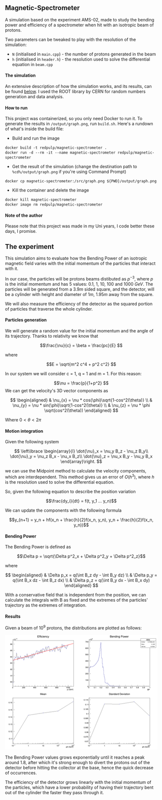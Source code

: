## Magnetic-Spectrometer

A simulation based on the experiment AMS-02, made to study the bending power and efficiency of a spectrometer when hit with an isotropic beam of protons.

Two parameters can be tweaked to play with the resolution of the simulation:

- `N` (initialised in `main.cpp`) - the number of protons generated in the beam
- `h` (initialised in `header.h`) - the resolution used to solve the differential equation in `beam.cpp`

#### The simulation

An extensive description of how the simulation works, and its results, can be found [below](#the-experiment). I used the ROOT library by CERN for random numbers generation and data analysis.

#### How to run

This project was containerized, so you only need Docker to run it. To generate the results in `/output/graph.png`, run `build.sh`. Here's a rundown of what's inside the build file:

- Build and run the image

```
docker build -t redpulp/magnetic-spectrometer .
docker run -d --rm -it --name magnetic-spectrometer redpulp/magnetic-spectrometer
```

- Get the result of the simulation (change the destination path to `%cd%/output/graph.png` if you're using Command Prompt)

```
docker cp magnetic-spectrometer:/src/graph.png ${PWD}/output/graph.png
```

- Kill the container and delete the image

```
docker kill magnetic-spectrometer
docker image rm redpulp/magnetic-spectrometer
```

#### Note of the author

Please note that this project was made in my Uni years, I code better these days, I promise.

## The experiment

This simulation aims to evaluate how the Bending Power of an isotropic magnetic field varies with the initial momentum of the particles that interact with it.

In our case, the particles will be protons beams distibuted as $p^{-3}$, where $p$ is the initial momentum and has 5 values: $0.1$, $1$, $10$, $100$ and $1000$ $GeV$. The particles will be generated from a $3.9m$ sided square, and the detector, will be a cylinder with height and diameter of $1m$, $1.95m$ away from the square.

We will also measure the efficiency of the detector as the squared portion of particles that traverse the whole cylinder.

#### Particles generation

We will generate a random value for the initial momentum and the angle of its trajectory.
Thanks to relativity we know that

$$\frac{\nu}{c} = \beta = \frac{pc}{E} $$

where

$$E = \sqrt{m^2 c^4 + p^2 c^2} $$

In our system we will consider c = 1, q = 1 and m = 1. For this reason:

$$\nu = \frac{p}{1+p^2} $$
We can get the velocity's 3D vector components as

$$
\begin{aligned}
& \nu_{x} = \nu * cos(\phi)\sqrt{1-cos^2(\theta)} \\
& \nu_{y} = \nu * sin(\phi)\sqrt{1-cos^2(\theta)} \\
& \nu_{z} = \nu * \phi \sqrt(cos^2(\theta))
\end{aligned}
$$

Where $0 \lt \theta \lt 2\pi$

#### Motion integration

Given the following system

$$
\left\lbrace \begin{array}{l}
\dot{\nu}_x = \nu_y B_z - \nu_z B_y\\
\dot{\nu}_y = \nu_z B_x - \nu_x B_z\\
\dot{\nu}_z = \nu_x B_y - \nu_y B_x
\end{array}\right.
$$

we can use the Midpoint method to calculate the velocity components, which are interdependent. This method gives us an error of $O(h^3)$, where $h$ is the resolution used to solve the differential equation.

So, given the following equation to describe the position variation

$$\frac{dy_i}{dt} = f(t, y_1 ... y_n)$$

We can update the components with the following formula

$$y_{n+1} = y_n + hf(x_n + \frac{h}{2}f(x_n, y_n), y_n + \frac{h}{2}f(x_n, y_n))$$

#### Bending Power

The Bending Power is defined as

$$\Delta p = \sqrt{\Delta p^2_x + \Delta p^2_y + \Delta p^2_z}$$

where

$$
\begin{aligned}
& \Delta p_x = q(\int B_z dy - \int B_y dz) \\
& \Delta p_y = q(\int B_x dz - \int B_z dx) \\
& \Delta p_z = q(\int B_y dx - \int B_x dy)
\end{aligned}
$$

With a conservative field that is independent from the position, we can calculate the integrals with B as fixed and the extremes of the particles' trajectory as the extremes of integration.

#### Results

Given a beam of $10^9$ protons, the distributions are plotted as follows:

![Efficiency and Bending power plots](output/graph.png)

The Bending Power values grows exponentially until it reaches a peak around 1.8, after which it's strong enough to divert the protons out of the detector before hitting the collector at the base, hence the quick decrease of occurrences.

The efficiency of the detector grows linearly with the initial momentum of the particles, which have a lower probability of having their trajectory bent out of the cylinder the faster they pass through it.
